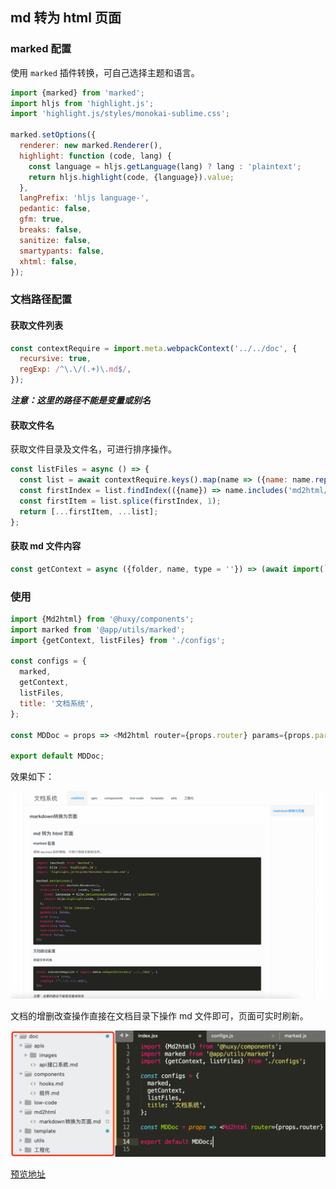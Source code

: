 ## md 转为 html 页面

### marked 配置

使用 `marked` 插件转换，可自己选择主题和语言。

```javascript
import {marked} from 'marked';
import hljs from 'highlight.js';
import 'highlight.js/styles/monokai-sublime.css';

marked.setOptions({
  renderer: new marked.Renderer(),
  highlight: function (code, lang) {
    const language = hljs.getLanguage(lang) ? lang : 'plaintext';
    return hljs.highlight(code, {language}).value;
  },
  langPrefix: 'hljs language-',
  pedantic: false,
  gfm: true,
  breaks: false,
  sanitize: false,
  smartypants: false,
  xhtml: false,
});
```

### 文档路径配置

#### 获取文件列表

```javascript
const contextRequire = import.meta.webpackContext('../../doc', {
  recursive: true,
  regExp: /^\.\/(.+)\.md$/,
});
```

**_注意：这里的路径不能是变量或别名_**

#### 获取文件名

获取文件目录及文件名，可进行排序操作。

```javascript
const listFiles = async () => {
  const list = await contextRequire.keys().map(name => ({name: name.replace(/^\.\/(.+)\.md$/, '$1')}));
  const firstIndex = list.findIndex(({name}) => name.includes('md2html/'));
  const firstItem = list.splice(firstIndex, 1);
  return [...firstItem, ...list];
};
```

#### 获取 md 文件内容

```javascript
const getContext = async ({folder, name, type = ''}) => (await import(`@app/doc/${folder}/${name}${type}`))?.default;
```

### 使用

```javascript
import {Md2html} from '@huxy/components';
import marked from '@app/utils/marked';
import {getContext, listFiles} from './configs';

const configs = {
  marked,
  getContext,
  listFiles,
  title: '文档系统',
};

const MDDoc = props => <Md2html router={props.router} params={props.params} {...configs} />;

export default MDDoc;
```

效果如下：

![md2html](./md2html.png)

文档的增删改查操作直接在文档目录下操作 md 文件即可，页面可实时刷新。

![docpath](./docpath.png)

[预览地址](https://ihuxy.com/md2html)
